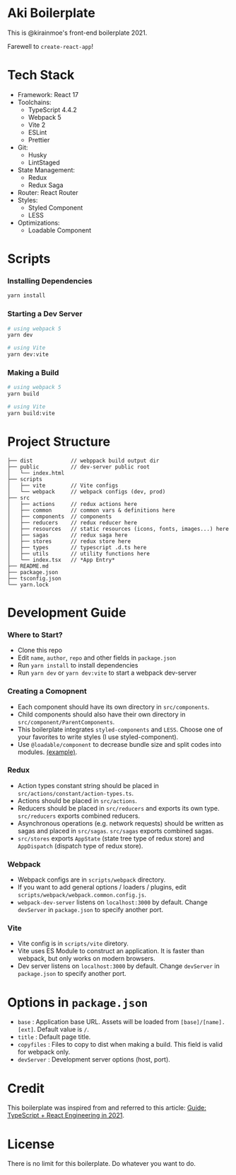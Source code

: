 # Aki Boilerplate

This is @kirainmoe's front-end boilerplate 2021.

Farewell to `create-react-app`!

# Tech Stack

- Framework: React 17
- Toolchains: 
  - TypeScript 4.4.2
  - Webpack 5
  - Vite 2
  - ESLint
  - Prettier
- Git:
  - Husky
  - LintStaged
- State Management:
  - Redux
  - Redux Saga
- Router: React Router
- Styles: 
  - Styled Component
  - LESS
- Optimizations:
  - Loadable Component

# Scripts

### Installing Dependencies

```sh
yarn install
```

### Starting a Dev Server

```sh
# using webpack 5
yarn dev

# using Vite
yarn dev:vite
```

### Making a Build

```sh
# using webpack 5
yarn build

# using Vite
yarn build:vite
```

# Project Structure

```
├── dist            // webppack build output dir
├── public          // dev-server public root
│   └── index.html
├── scripts
│   ├── vite        // Vite configs
│   └── webpack     // webpack configs (dev, prod)
├── src
│   ├── actions     // redux actions here
│   ├── common      // common vars & definitions here
│   ├── components  // components
│   ├── reducers    // redux reducer here
│   ├── resources   // static resources (icons, fonts, images...) here
│   ├── sagas       // redux saga here
│   ├── stores      // redux store here
│   ├── types       // typescript .d.ts here
│   ├── utils       // utility functions here
│   └── index.tsx   // *App Entry*
├── README.md
├── package.json
├── tsconfig.json
└── yarn.lock
```

# Development Guide
### Where to Start?

- Clone this repo
- Edit `name`, `author`, `repo` and other fields in `package.json`
- Run `yarn install` to install dependencies
- Run `yarn dev` or `yarn dev:vite` to start a  webpack dev-server

### Creating a Comopnent

- Each component should have its own directory in `src/components`. 
- Child components should also have their own directory in `src/component/ParentComponents`.
- This boilerplate integrates `styled-components` and `LESS`. Choose one of your favorites to write styles (I use styled-component).
- Use `@loadable/component` to decrease bundle size and split codes into modules. [(example)](https://github.com/kirainmoe/aki-boilerplate/blob/main/src/components/Counter/index.ts).

### Redux

- Action types constant string should be placed in `src/actions/constant/action-types.ts`.
- Actions should be placed in `src/actions`.
- Reducers should be placed in `src/reducers` and exports its own type. `src/reducers` exports combined reducers.
- Asynchronous operations (e.g. network requests) should be written as sagas and placed in `src/sagas`. `src/sagas` exports combined sagas.
- `src/stores` exports `AppState` (state tree type of redux store) and `AppDispatch` (dispatch type of redux store).

### Webpack

- Webpack configs are in `scripts/webpack` directory.
- If you want to add general options / loaders / plugins, edit `scripts/webpack/webpack.common.config.js`.
- `webpack-dev-server` listens on `localhost:3000` by default. Change `devServer` in `package.json` to specify another port.

### Vite

- Vite config is in `scripts/vite` diretory.
- Vite uses ES Module to construct an application. It is faster than webpack, but only works on modern browsers.
- Dev server listens on `localhost:3000` by default. Change `devServer` in `package.json` to specify another port.

# Options in `package.json`

- `base` : Application base URL. Assets will be loaded from `[base]/[name].[ext]`. Default value is `/`.
- `title` : Default page title.
- `copyfiles` : Files to copy to dist when making a build. This field is valid for webpack only.
- `devServer` : Development server options (host, port).

# Credit

This boilerplate was inspired from and referred to this article: [Guide: TypeScript + React Engineering in 2021](https://zhuanlan.zhihu.com/p/403970666).

# License

There is no limit for this boilerplate. Do whatever you want to do.
